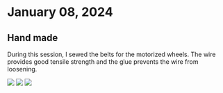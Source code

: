 # January 08, 2024
## Hand made
During this session, I sewed the belts for the motorized wheels. The wire provides good tensile strength and the glue prevents the wire from loosening.

<img src="./src/session_05/belts.jpg" heigth="100"> <img src="./src/session_05/belts2.jpg" heigth="100"> <img src="./src/session_05/belts3.jpg" heigth="100">

